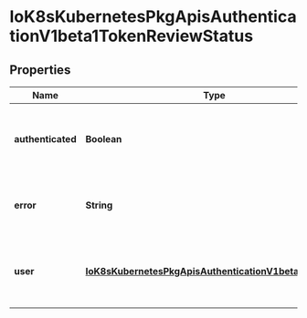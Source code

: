 
# IoK8sKubernetesPkgApisAuthenticationV1beta1TokenReviewStatus

## Properties
Name | Type | Description | Notes
------------ | ------------- | ------------- | -------------
**authenticated** | **Boolean** | Authenticated indicates that the token was associated with a known user. |  [optional]
**error** | **String** | Error indicates that the token couldn&#39;t be checked |  [optional]
**user** | [**IoK8sKubernetesPkgApisAuthenticationV1beta1UserInfo**](IoK8sKubernetesPkgApisAuthenticationV1beta1UserInfo.md) | User is the UserInfo associated with the provided token. |  [optional]



